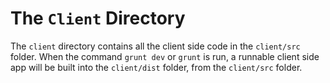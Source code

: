 The `Client` Directory
===============

The `client` directory contains all the client side code in the `client/src` folder.
When the command `grunt dev` or `grunt` is run, a runnable client side app will be built
into the `client/dist` folder, from the `client/src` folder.